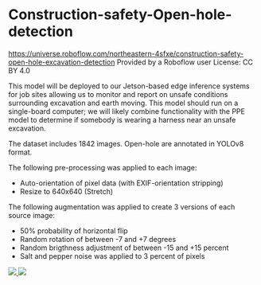 # Construction-safety-Open-hole-detection
https://universe.roboflow.com/northeastern-4sfxe/construction-safety-open-hole-excavation-detection
Provided by a Roboflow user
License: CC BY 4.0

This model will be deployed to our Jetson-based edge inference systems for job sites allowing us to monitor and report on unsafe conditions surrounding excavation and earth moving. This model should run on a single-board computer; we will likely combine functionality with the PPE model to determine if somebody is wearing a harness near an unsafe excavation.

The dataset includes 1842 images.
Open-hole are annotated in YOLOv8 format.

The following pre-processing was applied to each image:
* Auto-orientation of pixel data (with EXIF-orientation stripping)
* Resize to 640x640 (Stretch)

The following augmentation was applied to create 3 versions of each source image:
* 50% probability of horizontal flip
* Random rotation of between -7 and +7 degrees
* Random brigthness adjustment of between -15 and +15 percent
* Salt and pepper noise was applied to 3 percent of pixels

<a href="https://universe.roboflow.com/northeastern-4sfxe/construction-safety-open-hole-excavation-detection">
    <img src="https://app.roboflow.com/images/download-dataset-badge.svg"></img>
</a>
<a href="https://universe.roboflow.com/northeastern-4sfxe/construction-safety-open-hole-excavation-detection/model/">
    <img src="https://app.roboflow.com/images/try-model-badge.svg"></img>
</a>
